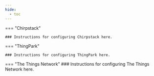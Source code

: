 ```yaml
---
hide:
  - toc
---
```


=== "Chirpstack"

    ### Instructions for configuring Chirpstack here.


=== "ThingPark"

    ### Instructions for configuring ThingPark here.


=== "The Things Network"
    ### Instructions for configuring The Things Network here.

